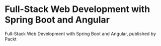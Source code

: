 # Full-Stack Web Development with Spring Boot and Angular
Full-Stack Web Development with Spring Boot and Angular, published by Packt
